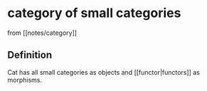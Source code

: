 # category of small categories
from [[notes/category]]

## Definition
$\mathrm{Cat}$ has all small categories as objects and [[functor|functors]] as morphisms.